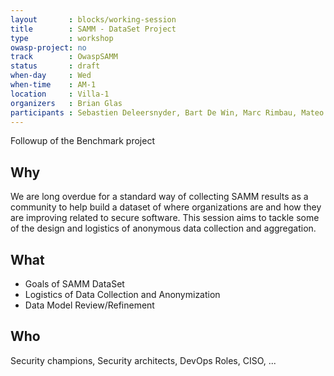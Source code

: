 ```yaml
---
layout       : blocks/working-session
title        : SAMM - DataSet Project
type         : workshop
owasp-project: no
track        : OwaspSAMM
status       : draft
when-day     : Wed
when-time    : AM-1
location     : Villa-1
organizers   : Brian Glas
participants : Sebastien Deleersnyder, Bart De Win, Marc Rimbau, Mateo Martinez, Yan Kravchenko, Timo Pagel, Viktor Lindstrom
---
```


Followup of the Benchmark project

## Why

We are long overdue for a standard way of collecting SAMM results as a community to help build a dataset of where organizations are and how they are improving related to secure software. This session aims to tackle some of the design and logistics of anonymous data collection and aggregation.

## What

- Goals of SAMM DataSet
- Logistics of Data Collection and Anonymization
- Data Model Review/Refinement


## Who

Security champions, Security architects, DevOps Roles, CISO, ...
